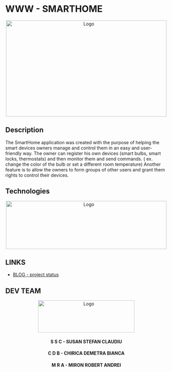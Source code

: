 # WWW - SMARTHOME

<p align="center">
  <a>
    <img src="https://blogger.googleusercontent.com/img/a/AVvXsEit1XTF1VYQZ9e0uCpg4hjocGUcD-FL6bjI1AhrOBjUWzR0Dgb8X43XeIerfMitufDvTeDWX_53PUqUO1sDTE3NwQM8jJtzRcd_xlcqyuLKTL7TDLzuC3LfuYhInvyLqcYMB-rRONuf8qmOJqvj4NHcQ1kw4XQgDpYrbw24-Ystvo4OkcQmxvyCStLbFw=s460" alt="Logo" width="500" height="300">
  </a>

</p>

## Description

The SmartHome application was created with the purpose of helping the smart devices owners manage and control them in an easy and user-friendly way. The owner can register his own devices (smart bulbs, smart locks, thermostats) and then monitor them and send commands. ( ex. change the color of the bulb or set a different room temperature) Another feature is to allow the owners to form groups of other users and grant them rights to control their devices.

## Technologies

<p align="center">
  <a>
    <img src="https://blogger.googleusercontent.com/img/a/AVvXsEjnfYZsrwreI1f_S9Rm5ypXsarNKb_kP0zxWvaOY_1vUjBPqKLfZPc6UVLdEeLIdDww2_EfWAtXud_LfWFmHej0D-DdtgXvukEXtyLnZeBZtYMSiPOfQFJ86qWSkPeUcUZthKYKz8RjJu9eI1UmpjaXoPBrxcM3xzbU_84JRkdODEg0gElMeNSJ-fB7hQ=s400" alt="Logo" width="500" height="150">
  </a>

</p>



## LINKS

* [BLOG - project status](https://fiismarthome.blogspot.com/2021/11/smarthome-project-status.html)

## DEV TEAM

<p align="center">
  <a>
    <img src="https://blogger.googleusercontent.com/img/a/AVvXsEiouWpNqxyspQjNZkBCngoxMAAbkPR0ktgZ837pHsWU-152DJLGKrbsNlGGsYUuq7UJEvq2Rqg5_Ut1Fw2t0kFvq8VSROXlGfM_jrjFINp66AF9dSZpK1M3R1kseKXzCd2fnv8B8ZQF9PrckdekxVxv9G9-DY91whlQ7eStZo_zEGgRXIsMy3k7ch-qRw=s855" alt="Logo" width="300" height="100">
  </a>
<h4 align="center">S S C - SUSAN STEFAN CLAUDIU</h4>
<h4 align="center">C D B - CHIRICA DEMETRA BIANCA</h4>
<h4 align="center">M R A - MIRON ROBERT ANDREI</h4>
</p>
